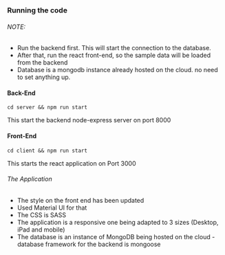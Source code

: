 ### Running the code
###### NOTE: 
- Run the backend first. This will start the connection to the database.
- After that, run the react front-end, so the sample data will be loaded from the backend
- Database is a mongodb instance already hosted on the cloud. no need to set anything up.
#### Back-End
```
cd server && npm run start
```
This start the backend node-express server on port 8000
#### Front-End
```
cd client && npm run start
```
This starts the react application on Port 3000


###### The Application
- The style on the front end has been updated
- Used Material UI for that
- The CSS is SASS
- The application is a responsive one being adapted to 3 sizes (Desktop, iPad and mobile)
- The database is an instance of MongoDB being hosted on the cloud
-database framework for the backend is mongoose